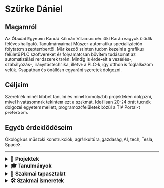 # Szürke Dániel

## Magamról
Az Óbudai Egyetem Kandó Kálmán Villamosmérnöki Karán vagyok ötödik féléves hallgató. Tanulmányaimat Műszer-automatika specializáción folytatom szeptembertől. Már kezdő szinten tudom kezelni a grafikus felületű PLC szoftvereket és folyamatosan bővítem tudásomat az automatizálási rendszerek terén. Mindig is érdekelt a vezérlés-, szabályozás-, irányítástechnika, illetve a PLC-k, így otthon is foglalkozom velük. Csapatban és önállóan egyaránt szeretek dolgozni.

## Céljaim
Szeretnék minél többet tanulni és minél komolyabb projekteken dolgozni, mivel hivatásomnak tekintem ezt a szakmát. Ideálisan 20-24 órát tudnék dolgozni egyetem mellett, programozófelületek közül a TIA Portal-t preferálom.

## Egyéb érdeklődéseim
Ökológikus műszaki konstrukciók, agrárkultúra, gazdaság, AI, tech, Tesla, SpaceX.

---
<details>
  <summary style="font-size: 1.2em;"><strong>📂 Projektek</strong></summary>
  <details>
    <summary style="font-size: 1.1em;">⚙️ <strong>Projekt 1: Automata Rendszer Szimuláció</strong></summary>
    <p>Karácsonyfadíszek ellenőrzése. Egy rekeszben 4 dísz, ha 0 vagy 4 darab piros színű jutott, akkor rossz a csomag, különben jó. 
    Tömbfeltöltés FIFO módszerrel, állapotjelzés 4 díszenként.</p>
    ./karacsonyfadisz_feladat.pdf
  </details>
  <details>
    <summary style="font-size: 1.1em;">🔗 <strong>Projekt 2: Adatgyűjtő rendszer Pythonban</strong></summary>
    <p>Egy adatgyűjtő rendszer tervezése és implementálása Raspberry Pi-vel.</p>
  </details>
  <details>
    <summary style="font-size: 1.1em;">🛠️ <strong>Projekt 3: CNC vezérlés</strong></summary>
    <p>CNC gépek automatizált vezérlésének és diagnosztizálásának kidolgozása.</p>
  </details>
  <details>
    <summary style="font-size: 1.1em;">🏡 <strong>Projekt 4: Smart Home rendszer</strong></summary>
    <p>Egy IoT alapú otthoni automatizálási rendszer fejlesztése.</p>
  </details>
  <details>
    <summary style="font-size: 1.1em;">🔧 <strong>Projekt 5: Elektronikus hibadetektáló eszköz</strong></summary>
    <p>Eszköz tervezése elektronikai áramkörök hibáinak azonosítására.</p>
  </details>
  <details>
    <summary style="font-size: 1.1em;">🤖 <strong>Projekt 6: Ipari robot vezérlése</strong></summary>
    <p>Egy ipari robot kar vezérlési logikájának kidolgozása PLC segítségével.</p>
  </details>
</details>

<details>
  <summary style="font-size: 1.2em;"><strong>🎓 Tanulmányok</strong></summary>
  <ul>
    <li><strong>Egyetem:</strong> Óbudai Egyetem Kandó Kálmán Villamos Kar (2022/1 – jelenleg)</li>
    <li><strong>Szakközépiskola:</strong> Bolyai János Műszaki Technikum és Kollégium
      <ul>
        <li>2021 – 2022: Elektronikai technikus OKJ tanfolyam</li>
        <li>2016 – 2021: Elektrotechnikai tanulmányok</li>
      </ul>
    </li>
    <li><strong>Általános Iskola:</strong> Jókai Mór Általános iskola (2008 – 2016)</li>
  </ul>
</details>

<details>
  <summary style="font-size: 1.2em;"><strong>💼 Szakmai tapasztalat</strong></summary>
  <ul>
    <li><strong>Szakmai gyakorlat:</strong> Radiophonia (2019. 06. – 2019. 07.)
      <br>Feladatok: Légvédelmi szirénák dobozainak összeszerelése, elektronikai diagnosztizálás, CNC gépkezelés, mérések.
    </li>
  </ul>
</details>

<details>
  <summary style="font-size: 1.2em;"><strong>🛠 Szakmai ismeretek</strong></summary>
  <ul>
    <li>Elektronikai áramkörök hibakeresésében, javításában szerzett gyakorlat</li>
    <li>Elektronikai alkatrészek ismerete, kapcsolási rajzok készítése</li>
    <li>Haladó szintű C++, Assembly és Python</li>
    <li>Számos PLC szoftver alapszintű ismerete (TIA Portal, CX-Programmer, Xlogic)</li>
  </ul>
</details>
